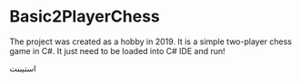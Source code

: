 # Basic2PlayerChess
The project was created as a hobby in 2019. It is a simple two-player chess game in C#. 
It just need to be loaded into C# IDE and run!

استیبنت

